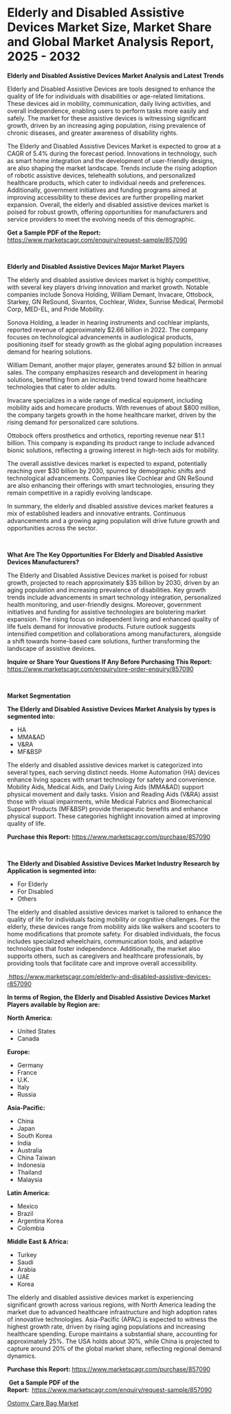 <p><h1>Elderly and Disabled Assistive Devices Market Size, Market Share and Global Market Analysis Report, 2025 - 2032</h1></p><p><strong>Elderly and Disabled Assistive Devices Market Analysis and Latest Trends</strong></p>
<p><p>Elderly and Disabled Assistive Devices are tools designed to enhance the quality of life for individuals with disabilities or age-related limitations. These devices aid in mobility, communication, daily living activities, and overall independence, enabling users to perform tasks more easily and safely. The market for these assistive devices is witnessing significant growth, driven by an increasing aging population, rising prevalence of chronic diseases, and greater awareness of disability rights.</p><p>The Elderly and Disabled Assistive Devices Market is expected to grow at a CAGR of 5.4% during the forecast period. Innovations in technology, such as smart home integration and the development of user-friendly designs, are also shaping the market landscape. Trends include the rising adoption of robotic assistive devices, telehealth solutions, and personalized healthcare products, which cater to individual needs and preferences. Additionally, government initiatives and funding programs aimed at improving accessibility to these devices are further propelling market expansion. Overall, the elderly and disabled assistive devices market is poised for robust growth, offering opportunities for manufacturers and service providers to meet the evolving needs of this demographic.</p></p>
<p><strong>Get a Sample PDF of the Report:&nbsp;</strong> <a href="https://www.marketscagr.com/enquiry/request-sample/857090?utm_campaign=2822&utm_medium=2&utm_source=Github&utm_content=ia&utm_term=03032025&utm_id=elderly-and-disabled-assistive-devices">https://www.marketscagr.com/enquiry/request-sample/857090</a></p>
<p>&nbsp;</p>
<p><strong>Elderly and Disabled Assistive Devices Major Market Players</strong></p>
<p><p>The elderly and disabled assistive devices market is highly competitive, with several key players driving innovation and market growth. Notable companies include Sonova Holding, William Demant, Invacare, Ottobock, Starkey, GN ReSound, Sivantos, Cochlear, Widex, Sunrise Medical, Permobil Corp, MED-EL, and Pride Mobility.</p><p>Sonova Holding, a leader in hearing instruments and cochlear implants, reported revenue of approximately $2.66 billion in 2022. The company focuses on technological advancements in audiological products, positioning itself for steady growth as the global aging population increases demand for hearing solutions.</p><p>William Demant, another major player, generates around $2 billion in annual sales. The company emphasizes research and development in hearing solutions, benefiting from an increasing trend toward home healthcare technologies that cater to older adults.</p><p>Invacare specializes in a wide range of medical equipment, including mobility aids and homecare products. With revenues of about $800 million, the company targets growth in the home healthcare market, driven by the rising demand for personalized care solutions.</p><p>Ottobock offers prosthetics and orthotics, reporting revenue near $1.1 billion. This company is expanding its product range to include advanced bionic solutions, reflecting a growing interest in high-tech aids for mobility.</p><p>The overall assistive devices market is expected to expand, potentially reaching over $30 billion by 2030, spurred by demographic shifts and technological advancements. Companies like Cochlear and GN ReSound are also enhancing their offerings with smart technologies, ensuring they remain competitive in a rapidly evolving landscape.</p><p>In summary, the elderly and disabled assistive devices market features a mix of established leaders and innovative entrants. Continuous advancements and a growing aging population will drive future growth and opportunities across the sector.</p></p>
<p>&nbsp;</p>
<p><strong>What Are The Key Opportunities For Elderly and Disabled Assistive Devices Manufacturers?</strong></p>
<p><p>The Elderly and Disabled Assistive Devices market is poised for robust growth, projected to reach approximately $35 billion by 2030, driven by an aging population and increasing prevalence of disabilities. Key growth trends include advancements in smart technology integration, personalized health monitoring, and user-friendly designs. Moreover, government initiatives and funding for assistive technologies are bolstering market expansion. The rising focus on independent living and enhanced quality of life fuels demand for innovative products. Future outlook suggests intensified competition and collaborations among manufacturers, alongside a shift towards home-based care solutions, further transforming the landscape of assistive devices.</p></p>
<p><strong>Inquire or Share Your Questions If Any Before Purchasing This Report:</strong> <a href="https://www.marketscagr.com/enquiry/pre-order-enquiry/857090?utm_campaign=2822&utm_medium=2&utm_source=Github&utm_content=ia&utm_term=03032025&utm_id=elderly-and-disabled-assistive-devices">https://www.marketscagr.com/enquiry/pre-order-enquiry/857090</a></p>
<p>&nbsp;</p>
<p><strong>Market Segmentation</strong></p>
<p><strong>The Elderly and Disabled Assistive Devices Market Analysis by types is segmented into:</strong></p>
<p><ul><li>HA</li><li>MMA&AD</li><li>V&RA</li><li>MF&BSP</li></ul></p>
<p><p>The elderly and disabled assistive devices market is categorized into several types, each serving distinct needs. Home Automation (HA) devices enhance living spaces with smart technology for safety and convenience. Mobility Aids, Medical Aids, and Daily Living Aids (MMA&AD) support physical movement and daily tasks. Vision and Reading Aids (V&RA) assist those with visual impairments, while Medical Fabrics and Biomechanical Support Products (MF&BSP) provide therapeutic benefits and enhance physical support. These categories highlight innovation aimed at improving quality of life.</p></p>
<p><strong>Purchase this Report:&nbsp;</strong><a href="https://www.marketscagr.com/purchase/857090?utm_campaign=2822&utm_medium=2&utm_source=Github&utm_content=ia&utm_term=03032025&utm_id=elderly-and-disabled-assistive-devices">https://www.marketscagr.com/purchase/857090</a></p>
<p>&nbsp;</p>
<p><strong>The Elderly and Disabled Assistive Devices Market Industry Research by Application is segmented into:</strong></p>
<p><ul><li>For Elderly</li><li>For Disabled</li><li>Others</li></ul></p>
<p><p>The elderly and disabled assistive devices market is tailored to enhance the quality of life for individuals facing mobility or cognitive challenges. For the elderly, these devices range from mobility aids like walkers and scooters to home modifications that promote safety. For disabled individuals, the focus includes specialized wheelchairs, communication tools, and adaptive technologies that foster independence. Additionally, the market also supports others, such as caregivers and healthcare professionals, by providing tools that facilitate care and improve overall accessibility.</p></p>
<p><a href="https://www.marketscagr.com/elderly-and-disabled-assistive-devices-r857090?utm_campaign=2822&utm_medium=2&utm_source=Github&utm_content=ia&utm_term=03032025&utm_id=elderly-and-disabled-assistive-devices">&nbsp;https://www.marketscagr.com/elderly-and-disabled-assistive-devices-r857090</a></p>
<p><strong>In terms of Region, the Elderly and Disabled Assistive Devices Market Players available by Region are:</strong></p>
<p>
    <p> <strong> North America: </strong>
        <ul>
            <li>United States</li>
            <li>Canada</li>
        </ul>
        </p> 
    <p> <strong> Europe: </strong>
        <ul>
            <li>Germany</li>
            <li>France</li>
            <li>U.K.</li>
            <li>Italy</li>
            <li>Russia</li>
        </ul>
        </p> 
    <p> <strong> Asia-Pacific: </strong>
        <ul>
            <li>China</li>
            <li>Japan</li>
            <li>South Korea</li>
            <li>India</li>
            <li>Australia</li>
            <li>China Taiwan</li>
            <li>Indonesia</li>
            <li>Thailand</li>
            <li>Malaysia</li>
        </ul>
        </p> 
    <p> <strong> Latin America: </strong>
        <ul>
            <li>Mexico</li>
            <li>Brazil</li>
            <li>Argentina Korea</li>
            <li>Colombia</li>
        </ul>
        </p> 
    <p> <strong> Middle East & Africa: </strong>
        <ul>
            <li>Turkey</li>
            <li>Saudi</li>
            <li>Arabia</li>
            <li>UAE</li>
            <li>Korea</li>
        </ul>
    </p>
    </p>
<p><p>The elderly and disabled assistive devices market is experiencing significant growth across various regions, with North America leading the market due to advanced healthcare infrastructure and high adoption rates of innovative technologies. Asia-Pacific (APAC) is expected to witness the highest growth rate, driven by rising aging populations and increasing healthcare spending. Europe maintains a substantial share, accounting for approximately 25%. The USA holds about 30%, while China is projected to capture around 20% of the global market share, reflecting regional demand dynamics.</p></p>
<p><strong>Purchase this Report: </strong><a href="https://www.marketscagr.com/purchase/857090?utm_campaign=2822&utm_medium=2&utm_source=Github&utm_content=ia&utm_term=03032025&utm_id=elderly-and-disabled-assistive-devices">https://www.marketscagr.com/purchase/857090</a></p>
<p>&nbsp;<strong>Get a Sample PDF of the Report:&nbsp;&nbsp;</strong><a href="https://www.marketscagr.com/enquiry/request-sample/857090?utm_campaign=2822&utm_medium=2&utm_source=Github&utm_content=ia&utm_term=03032025&utm_id=elderly-and-disabled-assistive-devices">https://www.marketscagr.com/enquiry/request-sample/857090</a></p>
<p><strong></strong></p>
<p><p><a href="https://github.com/leyanyeskayv/Market-Research-Report-List-1/blob/main/ostomy-care-bag-market.md?utm_campaign=2822&utm_medium=2&utm_source=Github&utm_content=ia&utm_term=03032025&utm_id=elderly-and-disabled-assistive-devices">Ostomy Care Bag Market</a></p></p>